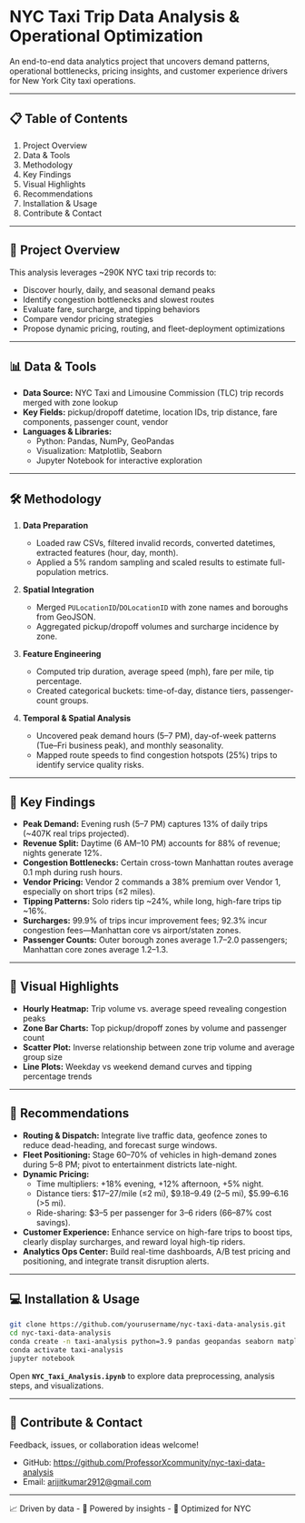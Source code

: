 # NYC Taxi Trip Data Analysis & Operational Optimization

An end-to-end data analytics project that uncovers demand patterns, operational bottlenecks, pricing insights, and customer experience drivers for New York City taxi operations.  

***

## 📋 Table of Contents

1. Project Overview
2. Data & Tools
3. Methodology 
4. Key Findings
5. Visual Highlights
6. Recommendations
7. Installation & Usage
8. Contribute & Contact

***

## 📝 Project Overview

This analysis leverages ~290K NYC taxi trip records to:

- Discover hourly, daily, and seasonal demand peaks  
- Identify congestion bottlenecks and slowest routes  
- Evaluate fare, surcharge, and tipping behaviors  
- Compare vendor pricing strategies  
- Propose dynamic pricing, routing, and fleet-deployment optimizations  

***

## 📊 Data & Tools

- **Data Source:** NYC Taxi and Limousine Commission (TLC) trip records merged with zone lookup  
- **Key Fields:** pickup/dropoff datetime, location IDs, trip distance, fare components, passenger count, vendor  
- **Languages & Libraries:**  
  - Python: Pandas, NumPy, GeoPandas  
  - Visualization: Matplotlib, Seaborn  
  - Jupyter Notebook for interactive exploration  

***

## 🛠 Methodology

1. **Data Preparation**  
   - Loaded raw CSVs, filtered invalid records, converted datetimes, extracted features (hour, day, month).  
   - Applied a 5% random sampling and scaled results to estimate full-population metrics.  

2. **Spatial Integration**  
   - Merged `PULocationID`/`DOLocationID` with zone names and boroughs from GeoJSON.  
   - Aggregated pickup/dropoff volumes and surcharge incidence by zone.  

3. **Feature Engineering**  
   - Computed trip duration, average speed (mph), fare per mile, tip percentage.  
   - Created categorical buckets: time-of-day, distance tiers, passenger-count groups.  

4. **Temporal & Spatial Analysis**  
   - Uncovered peak demand hours (5–7 PM), day-of-week patterns (Tue–Fri business peak), and monthly seasonality.  
   - Mapped route speeds to find congestion hotspots (25%) trips to identify service quality risks.  

***

## 🔑 Key Findings

- **Peak Demand:** Evening rush (5–7 PM) captures 13% of daily trips (~407K real trips projected).  
- **Revenue Split:** Daytime (6 AM–10 PM) accounts for 88% of revenue; nights generate 12%.  
- **Congestion Bottlenecks:** Certain cross-town Manhattan routes average 0.1 mph during rush hours.  
- **Vendor Pricing:** Vendor 2 commands a 38% premium over Vendor 1, especially on short trips (≤2 miles).  
- **Tipping Patterns:** Solo riders tip ~24%, while long, high-fare trips tip ~16%.  
- **Surcharges:** 99.9% of trips incur improvement fees; 92.3% incur congestion fees—Manhattan core vs airport/staten zones.  
- **Passenger Counts:** Outer borough zones average 1.7–2.0 passengers; Manhattan core zones average 1.2–1.3.  

***

## 🎨 Visual Highlights

- **Hourly Heatmap:** Trip volume vs. average speed revealing congestion peaks  
- **Zone Bar Charts:** Top pickup/dropoff zones by volume and passenger count  
- **Scatter Plot:** Inverse relationship between zone trip volume and average group size  
- **Line Plots:** Weekday vs weekend demand curves and tipping percentage trends  

***

## 🚀 Recommendations

- **Routing & Dispatch:** Integrate live traffic data, geofence zones to reduce dead-heading, and forecast surge windows.  
- **Fleet Positioning:** Stage 60–70% of vehicles in high-demand zones during 5–8 PM; pivot to entertainment districts late-night.  
- **Dynamic Pricing:**  
  - Time multipliers: +18% evening, +12% afternoon, +5% night.  
  - Distance tiers: \$17–27/mile (≤2 mi), \$9.18–9.49 (2–5 mi), \$5.99–6.16 (>5 mi).  
  - Ride-sharing: \$3–5 per passenger for 3–6 riders (66–87% cost savings).  
- **Customer Experience:** Enhance service on high-fare trips to boost tips, clearly display surcharges, and reward loyal high-tip riders.  
- **Analytics Ops Center:** Build real-time dashboards, A/B test pricing and positioning, and integrate transit disruption alerts.  

***

## 💻 Installation & Usage

```bash
git clone https://github.com/yourusername/nyc-taxi-data-analysis.git
cd nyc-taxi-data-analysis
conda create -n taxi-analysis python=3.9 pandas geopandas seaborn matplotlib jupyter
conda activate taxi-analysis
jupyter notebook
```

Open **`NYC_Taxi_Analysis.ipynb`** to explore data preprocessing, analysis steps, and visualizations.

***

## 🤝 Contribute & Contact

Feedback, issues, or collaboration ideas welcome!  
- GitHub: https://github.com/ProfessorXcommunity/nyc-taxi-data-analysis  
- Email: arijitkumar2912@gmail.com

***

  
📈 Driven by data -  🚖 Powered by insights -  🌆 Optimized for NYC  
